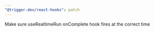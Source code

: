 ```yaml
---
"@trigger.dev/react-hooks": patch
---
```


Make sure useRealtimeRun onComplete hook fires at the correct time
